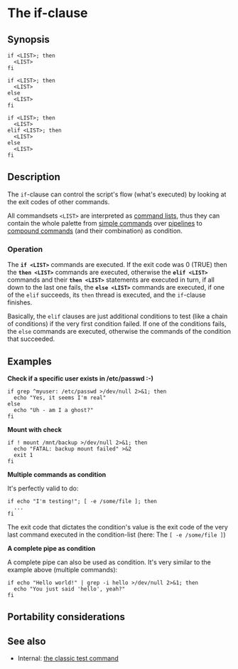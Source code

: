 # The if-clause

## Synopsis

    if <LIST>; then
      <LIST>
    fi

    if <LIST>; then
      <LIST>
    else
      <LIST>
    fi

    if <LIST>; then
      <LIST>
    elif <LIST>; then
      <LIST>
    else
      <LIST>
    fi

## Description

The `if`-clause can control the script's flow (what's executed) by
looking at the exit codes of other commands.

All commandsets `<LIST>` are interpreted as [command
lists](/syntax/basicgrammar.md#lists), thus they can contain the whole
palette from [simple commands](/syntax/basicgrammar.md#simple_commands)
over [pipelines](/syntax/basicgrammar.md#pipelines) to [compound
commands](/syntax/basicgrammar.md#compound_commands) (and their
combination) as condition.

### Operation

The **`if <LIST>`** commands are executed. If the exit code was 0 (TRUE)
then the **`then <LIST>`** commands are executed, otherwise the
**`elif <LIST>`** commands and their **`then <LIST>`** statements are
executed in turn, if all down to the last one fails, the
**`else <LIST>`** commands are executed, if one of the `elif` succeeds,
its `then` thread is executed, and the `if`-clause finishes.

Basically, the `elif` clauses are just additional conditions to test
(like a chain of conditions) if the very first condition failed. If one
of the conditions fails, the `else` commands are executed, otherwise the
commands of the condition that succeeded.

## Examples

**Check if a specific user exists in /etc/passwd :-)**

    if grep ^myuser: /etc/passwd >/dev/null 2>&1; then
      echo "Yes, it seems I'm real"
    else
      echo "Uh - am I a ghost?"
    fi

**Mount with check**

    if ! mount /mnt/backup >/dev/null 2>&1; then
      echo "FATAL: backup mount failed" >&2
      exit 1
    fi

**Multiple commands as condition**

It's perfectly valid to do:

    if echo "I'm testing!"; [ -e /some/file ]; then
      ...
    fi

The exit code that dictates the condition's value is the exit code of
the very last command executed in the condition-list (here: The
`[ -e /some/file ]`)

**A complete pipe as condition**

A complete pipe can also be used as condition. It's very similar to the
example above (multiple commands):

    if echo "Hello world!" | grep -i hello >/dev/null 2>&1; then
      echo "You just said 'hello', yeah?"
    fi

## Portability considerations

## See also

- Internal: [the classic test command](/commands/classictest.md)
